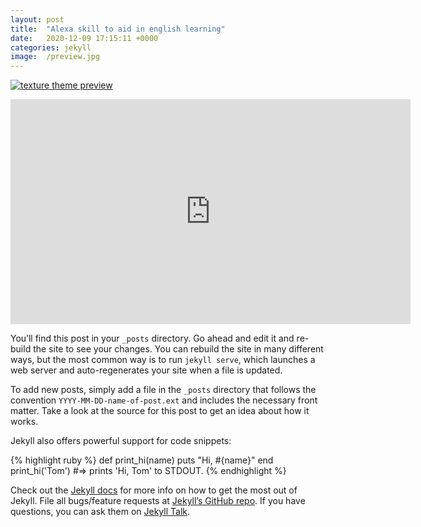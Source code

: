 ```yaml
---
layout: post
title:  "Alexa skill to aid in english learning"
date:   2020-12-09 17:15:11 +0000
categories: jekyll
image:  /preview.jpg
---
```


[![texture theme preview](https://youtu.be/YPRdAHi6WJ0/0.jpg)](https://youtu.be/YPRdAHi6WJ0)


<iframe width="640" height="360" src="https://youtu.be/YPRdAHi6WJ0" frameborder="0" allow="accelerometer; autoplay; encrypted-media; gyroscope; picture-in-picture" allowfullscreen></iframe>

You’ll find this post in your `_posts` directory. Go ahead and edit it and re-build the site to see your changes. You can rebuild the site in many different ways, but the most common way is to run `jekyll serve`, which launches a web server and auto-regenerates your site when a file is updated.

To add new posts, simply add a file in the `_posts` directory that follows the convention `YYYY-MM-DD-name-of-post.ext` and includes the necessary front matter. Take a look at the source for this post to get an idea about how it works.

Jekyll also offers powerful support for code snippets:

{% highlight ruby %}
def print_hi(name)
  puts "Hi, #{name}"
end
print_hi('Tom')
#=> prints 'Hi, Tom' to STDOUT.
{% endhighlight %}

Check out the [Jekyll docs][jekyll-docs] for more info on how to get the most out of Jekyll. File all bugs/feature requests at [Jekyll’s GitHub repo][jekyll-gh]. If you have questions, you can ask them on [Jekyll Talk][jekyll-talk].

[jekyll-docs]: http://jekyllrb.com/docs/home
[jekyll-gh]:   https://github.com/jekyll/jekyll
[jekyll-talk]: https://talk.jekyllrb.com/
